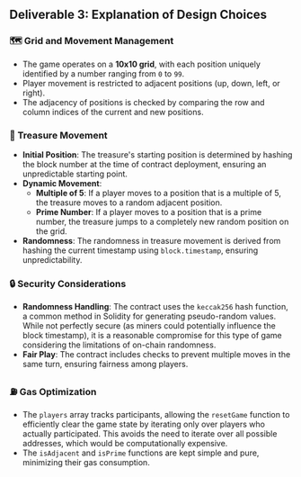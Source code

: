 ## Deliverable 3: Explanation of Design Choices

### 🗺️ Grid and Movement Management

- The game operates on a **10x10 grid**, with each position uniquely identified by a number ranging from `0` to `99`.
- Player movement is restricted to adjacent positions (up, down, left, or right).
- The adjacency of positions is checked by comparing the row and column indices of the current and new positions.

### 💎 Treasure Movement

- **Initial Position**: The treasure's starting position is determined by hashing the block number at the time of contract deployment, ensuring an unpredictable starting point.
- **Dynamic Movement**:
  - **Multiple of 5**: If a player moves to a position that is a multiple of 5, the treasure moves to a random adjacent position.
  - **Prime Number**: If a player moves to a position that is a prime number, the treasure jumps to a completely new random position on the grid.
- **Randomness**: The randomness in treasure movement is derived from hashing the current timestamp using `block.timestamp`, ensuring unpredictability.

### 🔒 Security Considerations

- **Randomness Handling**: The contract uses the `keccak256` hash function, a common method in Solidity for generating pseudo-random values. While not perfectly secure (as miners could potentially influence the block timestamp), it is a reasonable compromise for this type of game considering the limitations of on-chain randomness.
- **Fair Play**: The contract includes checks to prevent multiple moves in the same turn, ensuring fairness among players.

### ⛽ Gas Optimization

- The `players` array tracks participants, allowing the `resetGame` function to efficiently clear the game state by iterating only over players who actually participated. This avoids the need to iterate over all possible addresses, which would be computationally expensive.
- The `isAdjacent` and `isPrime` functions are kept simple and pure, minimizing their gas consumption.
